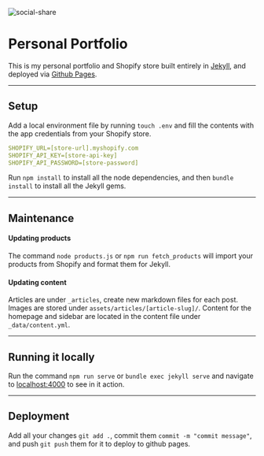 ![social-share](https://user-images.githubusercontent.com/10442875/151239277-24721359-d444-48bd-b118-7e4244092624.jpg)

# Personal Portfolio

This is my personal portfolio and Shopify store built entirely in [Jekyll](https://jekyllrb.com/), and deployed via [Github Pages](https://pages.github.com/).

---

## Setup

Add a local environment file by running `touch .env` and fill the contents with the app credentials from your Shopify store.

```yaml
SHOPIFY_URL=[store-url].myshopify.com
SHOPIFY_API_KEY=[store-api-key]
SHOPIFY_API_PASSWORD=[store-password]
```

Run `npm install` to install all the node dependencies, and then `bundle install` to install all the Jekyll gems.

---

## Maintenance

#### Updating products

The command `node products.js` or `npm run fetch_products` will import your products from Shopify and format them for Jekyll.

#### Updating content

Articles are under `_articles`, create new markdown files for each post. Images are stored under `assets/articles/[article-slug]/`. Content for the homepage and sidebar are located in the content file under `_data/content.yml`.

---

## Running it locally

Run the command `npm run serve` or `bundle exec jekyll serve` and navigate to [localhost:4000](localhost:4000) to see in it action.

---

## Deployment

Add all your changes `git add .`, commit them `commit -m "commit message"`, and push `git push` them for it to deploy to github pages.
